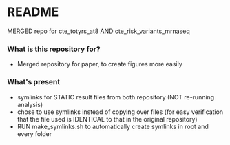 # README #

MERGED repo for cte_totyrs_at8 AND cte_risk_variants_mrnaseq

### What is this repository for? ###

* Merged repository for paper, to create figures more easily

### What's present ###

* symlinks for STATIC result files from both repository (NOT re-running analysis)
* chose to use symlinks instead of copying over files (for easy verification that the file used is IDENTICAL to that in the original repository)
* RUN make_symlinks.sh to automatically create symlinks in root and every folder
